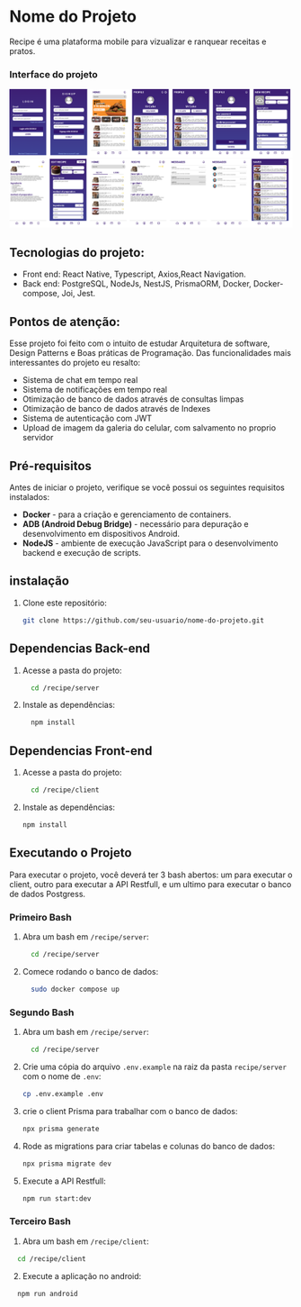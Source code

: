 # Nome do Projeto

Recipe é uma plataforma mobile para vizualizar e ranquear receitas e pratos.

### Interface do projeto
![Descrição da Imagem](client/assets/image-wrapper-1.png)
![Descrição da Imagem](client/assets/image-wrapper-2.png)

## Tecnologias do projeto:
   - Front end: React Native, Typescript, Axios,React Navigation.
   - Back end: PostgreSQL, NodeJs, NestJS, PrismaORM, Docker, Docker-compose, Joi, Jest.

## Pontos de atenção:
   Esse projeto foi feito com o intuito de estudar Arquitetura de software, Design Patterns e Boas práticas de Programação. Das funcionalidades mais interessantes do projeto eu resalto:
   - Sistema de chat em tempo real
   - Sistema de notificações em tempo real
   - Otimização de banco de dados através de consultas limpas
   - Otimização de banco de dados através de Indexes
   - Sistema de autenticação com JWT
   - Upload de imagem da galeria do celular, com salvamento no proprio servidor

## Pré-requisitos

Antes de iniciar o projeto, verifique se você possui os seguintes requisitos instalados:

- **Docker** - para a criação e gerenciamento de containers.
- **ADB (Android Debug Bridge)** - necessário para depuração e desenvolvimento em dispositivos Android.
- **NodeJS** - ambiente de execução JavaScript para o desenvolvimento backend e execução de scripts.

## instalação
1. Clone este repositório:
   ```bash
   git clone https://github.com/seu-usuario/nome-do-projeto.git
    ```

## Dependencias Back-end
1. Acesse a pasta do projeto:
    ```bash
      cd /recipe/server
    ```
2. Instale as dependências:
    ```bash
      npm install
    ```
## Dependencias Front-end
1. Acesse a pasta do projeto:
    ```bash
      cd /recipe/client
    ```
2. Instale as dependências:
     ```bash
   npm install
     ```

## Executando o Projeto
Para executar o projeto, você deverá ter 3 bash abertos: um para executar o client, outro para executar a API Restfull, e um ultimo para executar o banco de dados Postgress.

### Primeiro Bash
1. Abra um bash em `/recipe/server`:
    ```bash
      cd /recipe/server
    ```
2. Comece rodando o banco de dados:
    ```bash
      sudo docker compose up
    ```
### Segundo Bash
1. Abra um bash em `/recipe/server`:
    ```bash
      cd /recipe/server
    ```
2. Crie uma cópia do arquivo `.env.example` na raiz da pasta `recipe/server` com o nome de `.env`:
    ```bash
    cp .env.example .env
      ```
3. crie o client Prisma para trabalhar com o banco de dados:
     ```bash
     npx prisma generate
     ```
4. Rode as migrations para criar tabelas e colunas do banco de dados:
   ```bash
   npx prisma migrate dev
   ```
5. Execute a API Restfull:
    ```bash
   npm run start:dev
   ```
### Terceiro Bash
  1. Abra um bash em `/recipe/client`:
  ```bash
    cd /recipe/client
  ```
  2. Execute a aplicação no android:
  ```bash
    npm run android
  ```
